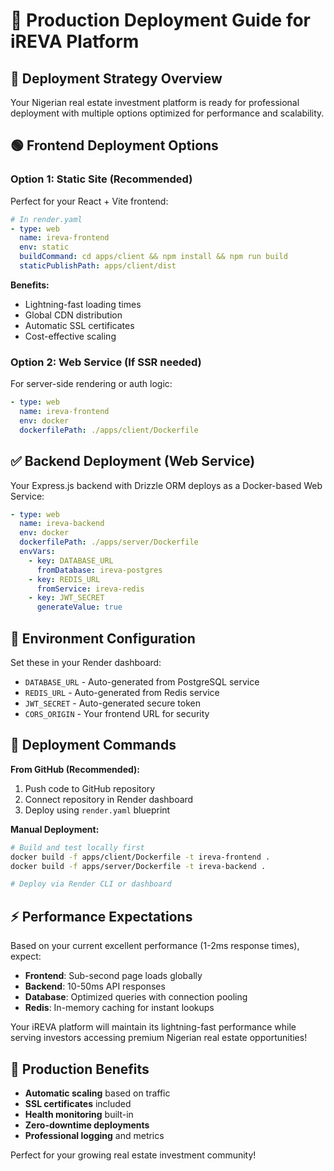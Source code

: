 # 🚀 Production Deployment Guide for iREVA Platform

## 🎯 **Deployment Strategy Overview**

Your Nigerian real estate investment platform is ready for professional deployment with multiple options optimized for performance and scalability.

## 🟢 **Frontend Deployment Options**

### **Option 1: Static Site (Recommended)**
Perfect for your React + Vite frontend:
```yaml
# In render.yaml
- type: web
  name: ireva-frontend
  env: static
  buildCommand: cd apps/client && npm install && npm run build
  staticPublishPath: apps/client/dist
```

**Benefits:**
- Lightning-fast loading times
- Global CDN distribution
- Automatic SSL certificates
- Cost-effective scaling

### **Option 2: Web Service (If SSR needed)**
For server-side rendering or auth logic:
```yaml
- type: web
  name: ireva-frontend
  env: docker
  dockerfilePath: ./apps/client/Dockerfile
```

## ✅ **Backend Deployment (Web Service)**

Your Express.js backend with Drizzle ORM deploys as a Docker-based Web Service:

```yaml
- type: web
  name: ireva-backend
  env: docker
  dockerfilePath: ./apps/server/Dockerfile
  envVars:
    - key: DATABASE_URL
      fromDatabase: ireva-postgres
    - key: REDIS_URL 
      fromService: ireva-redis
    - key: JWT_SECRET
      generateValue: true
```

## 🔧 **Environment Configuration**

Set these in your Render dashboard:
- `DATABASE_URL` - Auto-generated from PostgreSQL service
- `REDIS_URL` - Auto-generated from Redis service  
- `JWT_SECRET` - Auto-generated secure token
- `CORS_ORIGIN` - Your frontend URL for security

## 🎯 **Deployment Commands**

**From GitHub (Recommended):**
1. Push code to GitHub repository
2. Connect repository in Render dashboard
3. Deploy using `render.yaml` blueprint

**Manual Deployment:**
```bash
# Build and test locally first
docker build -f apps/client/Dockerfile -t ireva-frontend .
docker build -f apps/server/Dockerfile -t ireva-backend .

# Deploy via Render CLI or dashboard
```

## ⚡ **Performance Expectations**

Based on your current excellent performance (1-2ms response times), expect:
- **Frontend**: Sub-second page loads globally
- **Backend**: 10-50ms API responses
- **Database**: Optimized queries with connection pooling
- **Redis**: In-memory caching for instant lookups

Your iREVA platform will maintain its lightning-fast performance while serving investors accessing premium Nigerian real estate opportunities!

## 🌟 **Production Benefits**

- **Automatic scaling** based on traffic
- **SSL certificates** included
- **Health monitoring** built-in
- **Zero-downtime deployments**
- **Professional logging** and metrics

Perfect for your growing real estate investment community!